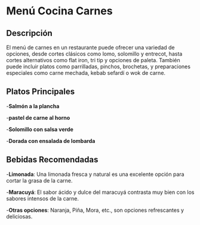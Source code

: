 # Menú Cocina Carnes

## Descripción
El menú de carnes en un restaurante puede ofrecer una variedad de opciones, desde cortes clásicos como lomo, solomillo y entrecot, hasta cortes alternativos como flat iron, tri tip y opciones de paleta. También puede incluir platos como parrilladas, pinchos, brochetas, y preparaciones especiales como carne mechada, kebab sefardí o wok de carne.

## Platos Principales

-**Salmón a la plancha**

-**pastel de carne al horno**

-**Solomillo con salsa verde**

-**Dorada con ensalada de lombarda**

## Bebidas Recomendadas

-**Limonada**: Una limonada fresca y natural es una excelente opción para cortar la grasa de la carne.

-**Maracuyá**: El sabor ácido y dulce del maracuyá contrasta muy bien con los sabores intensos de la carne.

-**Otras opciones**: Naranja, Piña, Mora, etc., son opciones refrescantes y deliciosas.